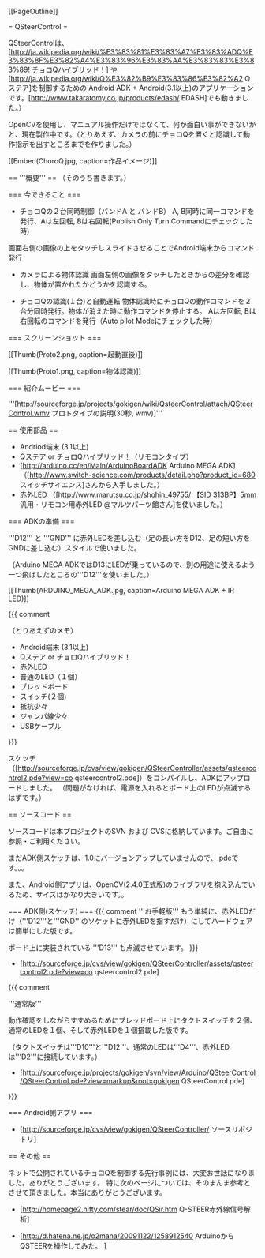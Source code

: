 [[PageOutline]]

= QSteerControl =

QSteerControlは、[http://ja.wikipedia.org/wiki/%E3%83%81%E3%83%A7%E3%83%ADQ%E3%83%8F%E3%82%A4%E3%83%96%E3%83%AA%E3%83%83%E3%83%89! チョロQハイブリッド！] や [http://ja.wikipedia.org/wiki/Q%E3%82%B9%E3%83%86%E3%82%A2 Qステア]を制御するための Android ADK + Android(3.1以上)のアプリケーションです。[http://www.takaratomy.co.jp/products/edash/ EDASH]でも動きました。）

OpenCVを使用し、マニュアル操作だけではなくて、何か面白い事ができないかと、現在製作中です。（とりあえず、カメラの前にチョロQを置くと認識して動作指示を出すところまでを作りました。）

[[Embed(ChoroQ.jpg, caption=作品イメージ)]]


== '''概要''' ==
（そのうち書きます。）

=== 今できること ===

 * チョロQの２台同時制御（バンドA と バンドB）
  A, B同時に同一コマンドを発行、Aは左回転, Bは右回転(Publish Only Turn Commandにチェックした時)

  画面右側の画像の上をタッチしスライドさせることでAndroid端末からコマンド発行

 * カメラによる物体認識
  画面左側の画像をタッチしたときからの差分を確認し、物体が置かれたかどうかを認識する。

 * チョロQの認識(１台)と自動運転
  物体認識時にチョロQの動作コマンドを２台分同時発行。物体が消えた時に動作コマンドを停止する。
  Aは左回転, Bは右回転のコマンドを発行（Auto pilot Modeにチェックした時）


=== スクリーンショット ===

[[Thumb(Proto2.png, caption=起動直後)]]

[[Thumb(Proto1.png, caption=物体認識)]]

=== 紹介ムービー ===

'''[http://sourceforge.jp/projects/gokigen/wiki/QsteerControl/attach/QSteerControl.wmv プロトタイプの説明(30秒, wmv)]'''

== 使用部品 ==

 * Andriod端末 (3.1以上)
 * Qステア or チョロQハイブリッド！（リモコンタイプ）
 * [http://arduino.cc/en/Main/ArduinoBoardADK Arduino MEGA ADK] （[http://www.switch-science.com/products/detail.php?product_id=680 スイッチサイエンス]さんから入手しました。）
 * 赤外LED （[http://www.marutsu.co.jp/shohin_49755/ 【SID 313BP】5mm汎用・リモコン用赤外LED @マルツパーツ館さん]を使いました。）

=== ADKの準備 ===

'''D12''' と '''GND''' に赤外LEDを差し込む（足の長い方をD12、足の短い方をGNDに差し込む）スタイルで使いました。

（Arduino MEGA ADKではD13にLEDが乗っているので、別の用途に使えるよう一つ飛ばしたところの'''D12'''を使いました。）

[[Thumb(ARDUINO_MEGA_ADK.jpg, caption=Arduino MEGA ADK + IR LED)]]

{{{  comment

（とりあえずのメモ）
 * Android端末 (3.1以上)
 * Qステア or チョロQハイブリッド！
 * 赤外LED
 * 普通のLED（１個）
 * ブレッドボード
 * スイッチ(２個)
 * 抵抗少々
 * ジャンパ線少々
 * USBケーブル

}}}

スケッチ（[http://sourceforge.jp/cvs/view/gokigen/QSteerController/assets/qsteercontrol2.pde?view=co qsteercontrol2.pde]）をコンパイルし、ADKにアップロードしました。
（問題がなければ、電源を入れるとボード上のLEDが点滅するはずです。）

== ソースコード ==

ソースコードは本プロジェクトのSVN および CVSに格納しています。ご自由に参照・ご利用ください。

まだADK側スケッチは、1.0にバージョンアップしていませんので、.pdeです。。。

また、Android側アプリは、OpenCV(2.4.0正式版)のライブラリを抱え込んでいるため、サイズはかなり大きいです。。

=== ADK側(スケッチ) ===
{{{  comment
'''お手軽版'''
  もう単純に、赤外LEDだけ（'''D12'''と'''GND'''のソケットに赤外LEDを指すだけ）にしてハードウェアは簡単にした版です。

  ボード上に実装されている '''D13''' も点滅させています。
}}}

 * [http://sourceforge.jp/cvs/view/gokigen/QSteerController/assets/qsteercontrol2.pde?view=co qsteercontrol2.pde]



{{{  comment

'''通常版'''

  動作確認をしながらすすめるためにブレッドボード上にタクトスイッチを２個、通常のLEDを１個、そして赤外LEDを１個搭載した版です。

  （タクトスイッチは'''D10'''と'''D12'''、通常のLEDは'''D4'''、赤外LEDは'''D2'''に接続しています。）

 * [http://sourceforge.jp/projects/gokigen/svn/view/Arduino/QSteerControl/QSteerControl.pde?view=markup&root=gokigen QSteerControl.pde]

}}}

=== Android側アプリ ===
 * [http://sourceforge.jp/cvs/view/gokigen/QSteerController/ ソースリポジトリ]




== その他 ==

ネットで公開されているチョロQを制御する先行事例には、大変お世話になりました。ありがとうございます。
特に次のページについては、そのまんま参考とさせて頂きました。本当にありがとうございます。

 * [http://homepage2.nifty.com/stear/doc/QSir.htm Q-STEER赤外線信号解析]

 * [http://d.hatena.ne.jp/o2mana/20091122/1258912540 ArduinoからQSTEERを操作してみた。 ]
